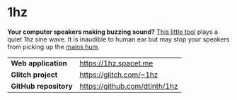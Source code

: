 # 1hz

**Your computer speakers making buzzing sound?** [This little tool](https://1hz.glitch.me) plays a quiet 1hz sine wave. It is inaudible to human ear but may stop your speakers from picking up the [mains hum](https://www.youtube.com/watch?v=JXY0ScrYLDo).

|                       |                               |
| --------------------- | ----------------------------- |
| **Web application**   | https://1hz.spacet.me         |
| **Glitch project**    | https://glitch.com/~1hz       |
| **GitHub repository** | https://github.com/dtinth/1hz |
